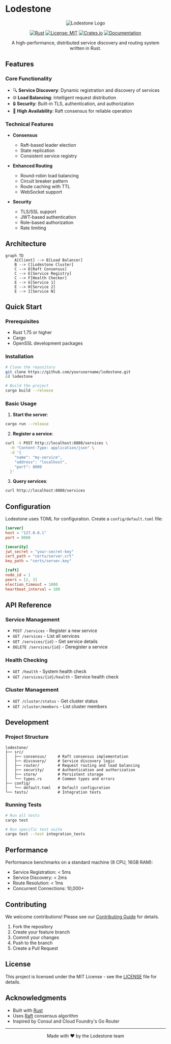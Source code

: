 # Lodestone

<div align="center">

![Lodestone Logo](assets/logo.png)

[![Rust](https://github.com/yourusername/lodestone/actions/workflows/rust.yml/badge.svg)](https://github.com/yourusername/lodestone/actions/workflows/rust.yml)
[![License: MIT](https://img.shields.io/badge/License-MIT-yellow.svg)](https://opensource.org/licenses/MIT)
[![Crates.io](https://img.shields.io/crates/v/lodestone.svg)](https://crates.io/crates/lodestone)
[![Documentation](https://docs.rs/lodestone/badge.svg)](https://docs.rs/lodestone)

A high-performance, distributed service discovery and routing system written in Rust.
</div>

## Features

### Core Functionality
- 🔍 **Service Discovery**: Dynamic registration and discovery of services
- 🌐 **Load Balancing**: Intelligent request distribution
- 🔒 **Security**: Built-in TLS, authentication, and authorization
- 🔄 **High Availability**: Raft consensus for reliable operation

### Technical Features
- **Consensus**
  - Raft-based leader election
  - State replication
  - Consistent service registry

- **Enhanced Routing**
  - Round-robin load balancing
  - Circuit breaker pattern
  - Route caching with TTL
  - WebSocket support

- **Security**
  - TLS/SSL support
  - JWT-based authentication
  - Role-based authorization
  - Rate limiting

## Architecture

```mermaid
graph TD
    A[Client] --> B[Load Balancer]
    B --> C[Lodestone Cluster]
    C --> D[Raft Consensus]
    C --> E[Service Registry]
    C --> F[Health Checker]
    E --> G[Service 1]
    E --> H[Service 2]
    E --> I[Service N]
```

## Quick Start

### Prerequisites
- Rust 1.75 or higher
- Cargo
- OpenSSL development packages

### Installation

```bash
# Clone the repository
git clone https://github.com/yourusername/lodestone.git
cd lodestone

# Build the project
cargo build --release
```

### Basic Usage

1. **Start the server**:
```bash
cargo run --release
```

2. **Register a service**:
```bash
curl -X POST http://localhost:8080/services \
  -H "Content-Type: application/json" \
  -d '{
    "name": "my-service",
    "address": "localhost",
    "port": 8000
  }'
```

3. **Query services**:
```bash
curl http://localhost:8080/services
```

## Configuration

Lodestone uses TOML for configuration. Create a `config/default.toml` file:

```toml
[server]
host = "127.0.0.1"
port = 8080

[security]
jwt_secret = "your-secret-key"
cert_path = "certs/server.crt"
key_path = "certs/server.key"

[raft]
node_id = 1
peers = [2, 3]
election_timeout = 1000
heartbeat_interval = 100
```

## API Reference

### Service Management
- `POST /services` - Register a new service
- `GET /services` - List all services
- `GET /services/{id}` - Get service details
- `DELETE /services/{id}` - Deregister a service

### Health Checking
- `GET /health` - System health check
- `GET /services/{id}/health` - Service health check

### Cluster Management
- `GET /cluster/status` - Get cluster status
- `GET /cluster/members` - List cluster members

## Development

### Project Structure
```
lodestone/
├── src/
│   ├── consensus/     # Raft consensus implementation
│   ├── discovery/     # Service discovery logic
│   ├── router/        # Request routing and load balancing
│   ├── security/      # Authentication and authorization
│   ├── store/         # Persistent storage
│   └── types.rs       # Common types and errors
├── config/
│   └── default.toml   # Default configuration
└── tests/             # Integration tests
```

### Running Tests
```bash
# Run all tests
cargo test

# Run specific test suite
cargo test --test integration_tests
```

## Performance

Performance benchmarks on a standard machine (8 CPU, 16GB RAM):

- Service Registration: < 5ms
- Service Discovery: < 2ms
- Route Resolution: < 1ms
- Concurrent Connections: 10,000+

## Contributing

We welcome contributions! Please see our [Contributing Guide](CONTRIBUTING.md) for details.

1. Fork the repository
2. Create your feature branch
3. Commit your changes
4. Push to the branch
5. Create a Pull Request

## License

This project is licensed under the MIT License - see the [LICENSE](LICENSE) file for details.

## Acknowledgments

- Built with [Rust](https://www.rust-lang.org/)
- Uses [Raft](https://raft.github.io/) consensus algorithm
- Inspired by Consul and Cloud Foundry's Go Router

---

<div align="center">
Made with ❤️ by the Lodestone team
</div>